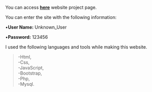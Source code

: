
You can access **<a href="https://web.itu.edu.tr/koksalb17/final/index.php" target="_blank">here</a>** website project page.<br>

You can enter the site with the following information: <br>

   •**User Name:** Unknown_User    <br>

   •**Password:** 123456 <br>

I used the following languages and tools while making this website.<br>
>-Html, <br>
>-Css, <br>
>-JavaScript,<br> 
>-Bootstrap, <br>
>-Php,<br>
>-Mysql.<br>
